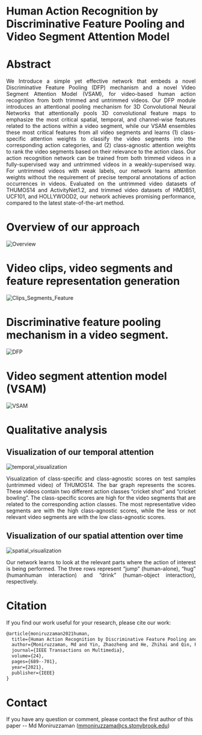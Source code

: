 # Human Action Recognition by Discriminative Feature Pooling and Video Segment Attention Model
# Abstract
<p align="justify"> We Introduce a simple yet effective network that embeds a novel Discriminative Feature Pooling (DFP) mechanism and a novel Video Segment Attention Model (VSAM), for video-based human action recognition from both trimmed and untrimmed videos. Our DFP module introduces an attentional pooling mechanism for 3D Convolutional Neural Networks that attentionally pools 3D convolutional feature maps to emphasize the most critical spatial, temporal, and channel-wise features related to the actions within a video segment, while our VSAM ensembles these most critical features from all video segments and learns (1) class-specific attention weights to classify the video segments into the corresponding action categories, and (2) class-agnostic attention weights to rank the video segments based on their relevance to the action class. Our action recognition network can be trained from both trimmed videos in a fully-supervised way and untrimmed videos in a weakly-supervised way. For untrimmed videos with weak labels, our network learns attention weights without the requirement of precise temporal annotations of action occurrences in videos. Evaluated on the untrimmed video datasets of THUMOS14 and ActivityNet1.2, and trimmed video datasets of HMDB51, UCF101, and HOLLYWOOD2, our network achieves promising performance, compared to the latest state-of-the-art method.</p>

# Overview of our approach
![Overview](https://user-images.githubusercontent.com/59179258/214441791-1b79abbc-dea2-45e0-992a-24031cf31370.png)

# Video clips, video segments and feature representation generation
![Clips_Segments_Feature](https://user-images.githubusercontent.com/59179258/214441821-1837b0ce-d8f5-47f0-8f01-6216a7f9e9e4.png)

# Discriminative feature pooling mechanism in a video segment.
![DFP](https://user-images.githubusercontent.com/59179258/214441852-eb063b58-0acf-4440-8730-a2681f6e3c4c.png)

# Video segment attention model (VSAM)
![VSAM](https://user-images.githubusercontent.com/59179258/214441868-0e6b129a-c0c3-4fc9-9518-8b55daa4a504.png)

# Qualitative analysis

## Visualization of our temporal attention

![temporal_visualization](https://user-images.githubusercontent.com/59179258/214442730-8d1033d2-e182-473d-9661-885efbddfc3a.png)

<p align="justify"> Visualization of class-specific and class-agnostic scores on test samples (untrimmed video) of THUMOS14. The bar graph represents the scores. These videos contain two different action classes “cricket shot” and “cricket bowling”. The class-specific scores are high for the video segments that are related to the corresponding action classes. The most representative video segments are with the high class-agnostic scores, while the less or not relevant video segments are with the low class-agnostic scores.</p>

## Visualization of our spatial attention over time

![spatial_visualization](https://user-images.githubusercontent.com/59179258/214442746-7226c1d9-ef52-4bbc-addf-bdb0454fc435.png)

<p align="justify"> Our network learns to look at the relevant parts where the action of interest is being performed. The three rows represent “jump” (human-alone), “hug” (humanhuman interaction) and “drink” (human-object interaction), respectively.</p>

# Citation
If you find our work useful for your research, please cite our work:

```latex
@article{moniruzzaman2021human,
  title={Human Action Recognition by Discriminative Feature Pooling and Video Segment Attention Model},
  author={Moniruzzaman, Md and Yin, Zhaozheng and He, Zhihai and Qin, Ruwen and Leu, Ming C},
  journal={IEEE Transactions on Multimedia},
  volume={24},
  pages={689--701},
  year={2021},
  publisher={IEEE}
}
```

# Contact
If you have any question or comment, please contact the first author of this paper -- Md Moniruzzaman (mmoniruzzama@cs.stonybrook.edu)


